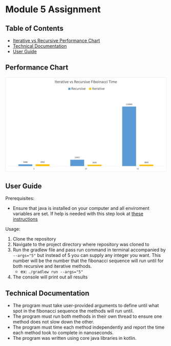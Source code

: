 # Module 5 Assignment

## Table of Contents

* [Iterative vs Recursive Performance Chart](#performance-chart)
* [Technical Documentation](#technical-documentation)
* [User Guide](#user-guide)

## Performance Chart
![alt text](https://github.com/davix14/module5Assignment/blob/master/Chart.png "Performance Chart")

## User Guide
Prerequisites:

* Ensure that java is installed on your computer and all enviroment variables are set. If help is needed with this step look at [these instructions](https://www.java.com/en/download/help/path.html)

Usage:
1. Clone the repository
2. Navigate to the project directory where repository was cloned to
3. Run the gradlew file and pass run command in terminal accompanied by ```--args="5"``` but instead of 5 you can supply any integer you want. This number will be the number that the fibonacci sequence will run until for both recursive and iterative methods.
   * ex: ```./gradlew run --args="5"```
4. The console will print out all results

## Technical Documentation

* The program must take user-provided arguments to define until what spot in the fibonacci sequence the methods will run until.
* The program must run both methods in their own thread to ensure one method does not slow down the other.
* The program must time each method independently and report the time each method took to complete in nanoseconds.
* The program was written using core java libraries in kotlin.
